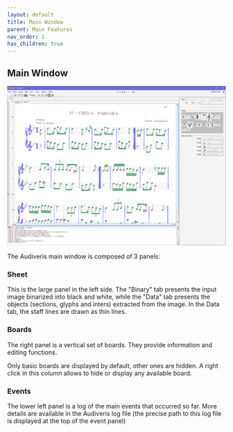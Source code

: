 ```yaml
---
layout: default
title: Main Window
parent: Main Features
nav_order: 1
has_children: true
---
```

## Main Window

![](../assets/images/chula_transcribed.png)

The Audiveris main window is composed of 3 panels:

### Sheet

This is the large panel in the left side.
The "Binary" tab presents the input image binarized into black and white, while the "Data" tab
presents the objects (sections, glyphs and inters) extracted from the image.
In the Data tab, the staff lines are drawn as thin lines.

### Boards

The right panel is a vertical set of boards.
They provide information and editing functions.

Only basic boards are displayed by default, other ones are hidden.
A right click in this column allows to hide or display any available board.

### Events

The lower left panel is a log of the main events that occurred so far.
More details are available in the Audiveris log file
(the precise path to this log file is displayed at the top of the event panel)
